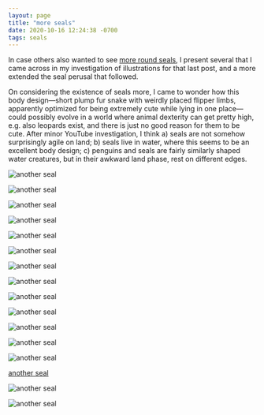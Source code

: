 ```yaml
---
layout: page
title: "more seals"
date: 2020-10-16 12:24:38 -0700
tags: seals
---
```

In case others also wanted to see [more round seals](/_posts/2010-10-15-problems-and-gratitudes), I present several that I came across in my investigation of illustrations for that last post, and a more extended the seal perusal that followed.

On considering the existence of seals more, I came to wonder how this body design—short plump fur snake with weirdly placed flipper limbs, apparently optimized for being extremely cute while lying in one place—could possibly evolve in a world where animal dexterity can get pretty high, e.g. also leopards exist, and there is just no good reason for them to be cute. After minor YouTube investigation, I think a) seals are not somehow surprisingly agile on land; b) seals live in water, where this seems to be an excellent body design; c) penguins and seals are fairly similarly shaped water creatures, but in their awkward land phase, rest on different edges.


![another seal](/assets/roundsealion1.jpg)


![another seal](/assets/roundsealion3.jpg)


![another seal](/assets/roundsealion4.jpg)


![another seal](/assets/roundsealion5.jpg)


![another seal](/assets/roundsealion8.jpg)


![another seal](/assets/roundsealion9.jpg)


![another seal](/assets/roundsealion10.jpg)


![another seal](/assets/roundsealion11.jpg)


![another seal](/assets/roundsealion13.jpg)


![another seal](/assets/roundsealion14.jpg)


![another seal](/assets/roundsealion15.jpg)


![another seal](/assets/roundsealion16.jpg)


![another seal](/assets/roundsealion17.jpg)


[another seal](/assets/roundsealion18.jpg)


![another seal](/assets/roundsealion19.jpg)


![another seal](/assets/roundsealion20.jpg)
